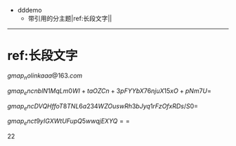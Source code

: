 - dddemo
	- 带引用的分主题|ref:长段文字|[](file:///d:\xx\yy\zz\qq.txt)|[](cp://qqqrrr)
	

***


# ref:长段文字




$gmap_nolink{aaa@163.com}$


$gmap_enc{nblN1MqLm0WI+taOZCn+3pFYYbX76njuX15xO+pNm7U=}$

$gmap_enc{DVQHffoT8TNL6a234WZOuswRh3bJyq1rFzOfxRDs/S0=}$

$gmap_enc{t9yIGXWtUFupQ5wwqjEXYQ==}$

22